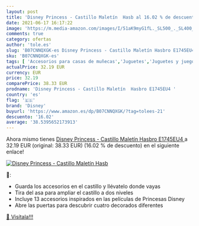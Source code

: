 ```yaml
---
layout: post
title: 'Disney Princess - Castillo Maletín  Hasb al 16.02 % de descuento'
date: 2021-06-17 16:17:22
image: 'https://m.media-amazon.com/images/I/51aK9myG1fL._SL500_._SL400_.jpg'
comments: true
category: ofertas
author: 'tole.es'
slug: 'B07CNNQXGK-es Disney Princess - Castillo Maletín Hasbro E1745EU4'
sku: 'B07CNNQXGK-es'
tags: [ 'Accesorios para casas de muñecas','Juguetes','Juguetes y juegos','Muñecas y accesorios','Sets de accesorios','disney','hasbro', ]
actualPrice: 32.19 EUR
currency: EUR
price: 32.19
comparePrice: 38.33 EUR
prodname: 'Disney Princess - Castillo Maletín  Hasbro E1745EU4 '
country: 'es'
flag: '🇪🇸'
brand: 'Disney'
buyurl: 'https://www.amazon.es/dp/B07CNNQXGK/?tag=tolees-21'
descuento: '16.02'
average: '38.5395652173913'
---
```


Ahora mismo tienes [Disney Princess - Castillo Maletín  Hasbro E1745EU4 ](https://www.amazon.es/dp/B07CNNQXGK/?tag=tolees-21) a 32.19 EUR (original: 38.33 EUR) (16.02 %  de descuento) en el siguiente enlace!

[![Disney Princess - Castillo Maletín  Hasb](https://m.media-amazon.com/images/I/51aK9myG1fL._SL500_._SL400_.jpg)](https://www.amazon.es/dp/B07CNNQXGK/?tag=tolees-21)

🔎:

- Guarda los accesorios en el castillo y llévatelo donde vayas
- Tira del asa para ampliar el castillo a dos niveles
- Incluye 13 accesorios inspirados en las películas de Princesas Disney
- Abre las puertas para descubrir cuatro decorados diferentes

[🛒 Visítala!!!](https://www.amazon.es/dp/B07CNNQXGK/?tag=tolees-21)
